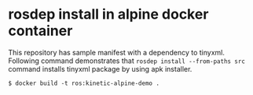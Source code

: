 # rosdep install in alpine docker container

This repository has sample manifest with a dependency to tinyxml.
Following command demonstrates that `rosdep install --from-paths src` command installs tinyxml package by using apk installer.

```shell
$ docker build -t ros:kinetic-alpine-demo .
```
